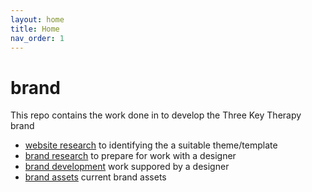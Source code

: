 ```yaml
---
layout: home
title: Home
nav_order: 1
---
```


# brand

This repo contains the work done in to develop the Three Key Therapy brand

* [website research](website-research) to identifying the a suitable theme/template
* [brand research](brand-research) to prepare for work with a designer
* [brand development](brand-development) work suppored by a designer
* [brand assets](brand-assets) current brand assets
